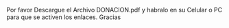 Por favor Descargue el Archivo DONACION.pdf y habralo
en su Celular o PC para que se activen los enlaces. Gracias

